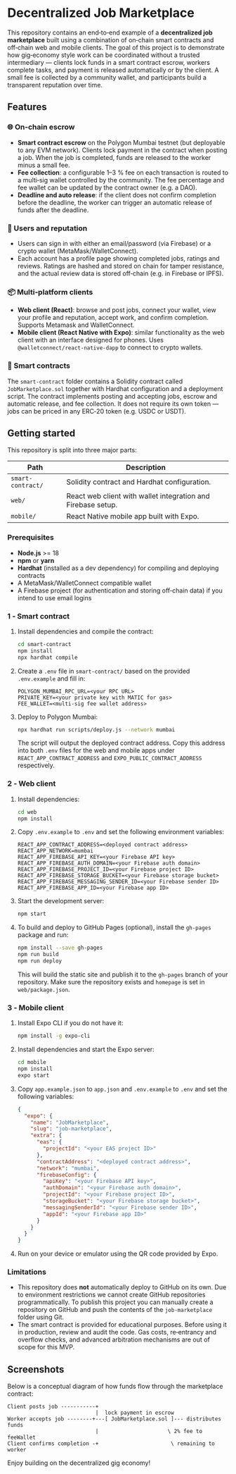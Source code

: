 # Decentralized Job Marketplace

This repository contains an end‑to‑end example of a **decentralized job marketplace** built using a combination of on‑chain smart contracts and off‑chain web and mobile clients.  The goal of this project is to demonstrate how gig‑economy style work can be coordinated without a trusted intermediary — clients lock funds in a smart contract escrow, workers complete tasks, and payment is released automatically or by the client.  A small fee is collected by a community wallet, and participants build a transparent reputation over time.

## Features

### 🌐 On‑chain escrow

- **Smart contract escrow** on the Polygon Mumbai testnet (but deployable to any EVM network).  Clients lock payment in the contract when posting a job.  When the job is completed, funds are released to the worker minus a small fee.
- **Fee collection**: a configurable 1–3 % fee on each transaction is routed to a multi‑sig wallet controlled by the community.  The fee percentage and fee wallet can be updated by the contract owner (e.g. a DAO).
- **Deadline and auto release**: if the client does not confirm completion before the deadline, the worker can trigger an automatic release of funds after the deadline.

### 👥 Users and reputation

- Users can sign in with either an email/password (via Firebase) or a crypto wallet (MetaMask/WalletConnect).
- Each account has a profile page showing completed jobs, ratings and reviews.  Ratings are hashed and stored on chain for tamper resistance, and the actual review data is stored off‑chain (e.g. in Firebase or IPFS).

### 📦 Multi‑platform clients

- **Web client (React)**: browse and post jobs, connect your wallet, view your profile and reputation, accept work, and confirm completion.  Supports Metamask and WalletConnect.
- **Mobile client (React Native with Expo)**: similar functionality as the web client with an interface designed for phones.  Uses `@walletconnect/react-native-dapp` to connect to crypto wallets.

### 🔧 Smart contracts

The `smart-contract` folder contains a Solidity contract called `JobMarketplace.sol` together with Hardhat configuration and a deployment script.  The contract implements posting and accepting jobs, escrow and automatic release, and fee collection.  It does not require its own token — jobs can be priced in any ERC‑20 token (e.g. USDC or USDT).

## Getting started

This repository is split into three major parts:

| Path               | Description                                                  |
|--------------------|--------------------------------------------------------------|
| `smart-contract/`  | Solidity contract and Hardhat configuration.                 |
| `web/`             | React web client with wallet integration and Firebase setup. |
| `mobile/`          | React Native mobile app built with Expo.                    |

### Prerequisites

* **Node.js** >= 18
* **npm** or **yarn**
* **Hardhat** (installed as a dev dependency) for compiling and deploying contracts
* A MetaMask/WalletConnect compatible wallet
* A Firebase project (for authentication and storing off‑chain data) if you intend to use email logins

### 1 ‑ Smart contract

1. Install dependencies and compile the contract:

   ```bash
   cd smart-contract
   npm install
   npx hardhat compile
   ```

2. Create a `.env` file in `smart-contract/` based on the provided `.env.example` and fill in:

   ```env
   POLYGON_MUMBAI_RPC_URL=<your RPC URL>
   PRIVATE_KEY=<your private key with MATIC for gas>
   FEE_WALLET=<multi‑sig fee wallet address>
   ```

3. Deploy to Polygon Mumbai:

   ```bash
   npx hardhat run scripts/deploy.js --network mumbai
   ```

   The script will output the deployed contract address.  Copy this address into both `.env` files for the web and mobile apps under `REACT_APP_CONTRACT_ADDRESS` and `EXPO_PUBLIC_CONTRACT_ADDRESS` respectively.

### 2 ‑ Web client

1. Install dependencies:

   ```bash
   cd web
   npm install
   ```

2. Copy `.env.example` to `.env` and set the following environment variables:

   ```env
   REACT_APP_CONTRACT_ADDRESS=<deployed contract address>
   REACT_APP_NETWORK=mumbai
   REACT_APP_FIREBASE_API_KEY=<your Firebase API key>
   REACT_APP_FIREBASE_AUTH_DOMAIN=<your Firebase auth domain>
   REACT_APP_FIREBASE_PROJECT_ID=<your Firebase project ID>
   REACT_APP_FIREBASE_STORAGE_BUCKET=<your Firebase storage bucket>
   REACT_APP_FIREBASE_MESSAGING_SENDER_ID=<your Firebase sender ID>
   REACT_APP_FIREBASE_APP_ID=<your Firebase app ID>
   ```

3. Start the development server:

   ```bash
   npm start
   ```

4. To build and deploy to GitHub Pages (optional), install the `gh-pages` package and run:

   ```bash
   npm install --save gh-pages
   npm run build
   npm run deploy
   ```

   This will build the static site and publish it to the `gh-pages` branch of your repository.  Make sure the repository exists and `homepage` is set in `web/package.json`.

### 3 ‑ Mobile client

1. Install Expo CLI if you do not have it:

   ```bash
   npm install -g expo-cli
   ```

2. Install dependencies and start the Expo server:

   ```bash
   cd mobile
   npm install
   expo start
   ```

3. Copy `app.example.json` to `app.json` and `.env.example` to `.env` and set the following variables:

   ```json
   {
     "expo": {
       "name": "JobMarketplace",
       "slug": "job-marketplace",
       "extra": {
         "eas": {
           "projectId": "<your EAS project ID>"
         },
         "contractAddress": "<deployed contract address>",
         "network": "mumbai",
         "firebaseConfig": {
           "apiKey": "<your Firebase API key>",
           "authDomain": "<your Firebase auth domain>",
           "projectId": "<your Firebase project ID>",
           "storageBucket": "<your Firebase storage bucket>",
           "messagingSenderId": "<your Firebase sender ID>",
           "appId": "<your Firebase app ID>"
         }
       }
     }
   }
   ```

4. Run on your device or emulator using the QR code provided by Expo.

### Limitations

- This repository does **not** automatically deploy to GitHub on its own.  Due to environment restrictions we cannot create GitHub repositories programmatically.  To publish this project you can manually create a repository on GitHub and push the contents of the `job-marketplace` folder using Git.
- The smart contract is provided for educational purposes.  Before using it in production, review and audit the code.  Gas costs, re‑entrancy and overflow checks, and advanced arbitration mechanisms are out of scope for this MVP.

## Screenshots

Below is a conceptual diagram of how funds flow through the marketplace contract:

```
Client posts job -----------+ 
                            |  lock payment in escrow  
Worker accepts job --------+---[ JobMarketplace.sol ]--- distributes funds
                            |                      \ 2% fee to feeWallet
Client confirms completion -+                       \ remaining to worker
```

Enjoy building on the decentralized gig economy!
